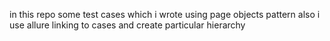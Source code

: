 in this repo some test cases which i wrote using page objects pattern
also i use allure linking to cases and create particular hierarchy
